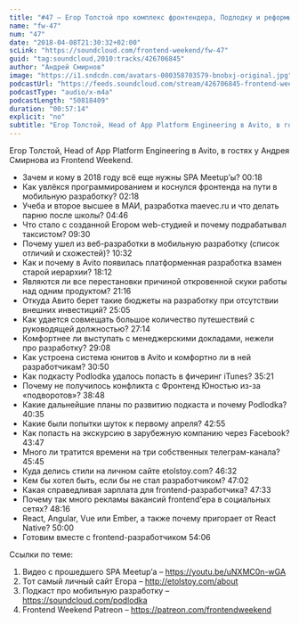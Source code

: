 ```yaml
---
title: "#47 – Егор Толстой про комплекс фронтендера, Подлодку и реформы в Avito"
name: "fw-47"
num: "47"
date: "2018-04-08T21:30:32+02:00"
scLink: "https://soundcloud.com/frontend-weekend/fw-47"
guid: "tag:soundcloud,2010:tracks/426706845"
author: "Андрей Смирнов"
image: "https://i1.sndcdn.com/avatars-000358703579-bnobxj-original.jpg"
podcastUrl: "https://feeds.soundcloud.com/stream/426706845-frontend-weekend-fw-47.m4a"
podcastType: "audio/x-m4a"
podcastLength: "50818409"
duration: "00:57:14"
explicit: "no"
subtitle: "Егор Толстой, Head of App Platform Engineering в Avito, в гостях у Андрея Смирнова из Frontend Weekend.  "
---
```

Егор Толстой, Head of App Platform Engineering в Avito, в гостях у Андрея Смирнова из Frontend Weekend.  

- Зачем и кому в 2018 году всё еще нужны SPA Meetup’ы? 00:18
- Как увлёкся программированием и коснулся фронтенда на пути в мобильную разработку? 02:18
- Учеба и второе высшее в МАИ, разработка maevec.ru и что делать парню после школы? 04:46
- Что стало с созданной Егором web-студией и почему подрабатывал таксистом? 09:30
- Почему ушел из веб-разработки в мобильную разработку (список отличий и схожестей)? 10:32
- Как и почему в Avito появилась платформенная разработка взамен старой иерархии? 18:12
- Являются ли все перестановки причиной откровенной скуки работы над одним продуктом? 21:16
- Откуда Авито берет такие бюджеты на разработку при отсутствии внешних инвестиций? 25:05
- Как удается совмещать большое количество путешествий с руководящей должностью?  27:14
- Комфортнее ли выступать с менеджерскими докладами, нежели про разработку? 29:08
- Как устроена система юнитов в Avito и комфортно ли в ней разработчикам? 30:50
- Как подкасту Podlodka удалось попасть в фичеринг iTunes? 35:21
- Почему не получилось конфликта с Фронтенд Юностью из-за «подворотов»? 38:48
- Какие дальнейшие планы по развитию подкаста и почему Podlodka? 40:35
- Какие были попытки шуток к первому апреля? 42:55
- Как попасть на экскурсию в зарубежную компанию через Facebook? 43:47
- Много ли тратится времени на три собственных телеграм-канала? 45:45
- Куда делись стили на личном сайте etolstoy.com? 46:32
- Кем бы хотел быть, если бы не стал разработчиком? 47:02
- Какая справедливая зарплата для frontend-разработчика? 47:33
- Почему так много рекламы вакансий frontend’ера в социальных сетях? 48:16
- React, Angular, Vue или Ember, а также почему пригорает от React Native? 50:00
- Готовим вместе с frontend-разработчиком 54:06

Ссылки по теме:
1) Видео с прошедшего SPA Meetup’а – https://youtu.be/uNXMC0n-wGA
2) Тот самый личный сайт Егора – http://etolstoy.com/about
3) Подкаст про мобильную разработку – https://soundcloud.com/podlodka
4) Frontend Weekend Patreon – https://patreon.com/frontendweekend